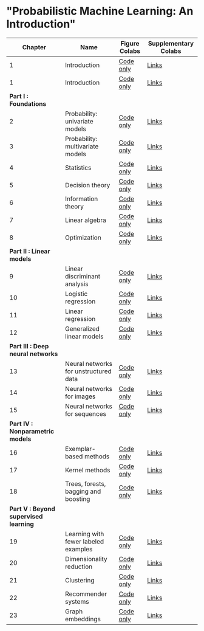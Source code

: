 # "Probabilistic Machine Learning: An Introduction"
[ch1-figures]: https://colab.research.google.com/github/probml/pml-book/blob/master/pml1/figure_notebooks/chapter1_introduction_figures.ipynb
[ch1-figures-output]: https://colab.research.google.com/github/probml/pml-book/blob/master/pml1/figure_notebooks/chapter1_introduction_figures_with_output.ipynb
[ch1-other]: https://github.com/probml/pml-book/blob/master/pml1/supplementary_notebooks/chap1.md
[ch1-supp]: https://github.com/probml/pml-book/blob/master/pml1/supplements/chap1.md
[ch2-figures]: https://colab.research.google.com/github/probml/pml-book/blob/master/pml1/figure_notebooks/chapter2_probability_univariate_models_figures.ipynb
[ch2-figures-output]: https://colab.research.google.com/github/probml/pml-book/blob/master/pml1/figure_notebooks/chapter2_probability_univariate_models_figures_with_output.ipynb
[ch2-other]: https://github.com/probml/pml-book/blob/master/pml1/supplementary_notebooks/chap2.md
[ch3-figures]: https://colab.research.google.com/github/probml/pml-book/blob/master/pml1/figure_notebooks/chapter3_probability_multivariate_models_figures.ipynb
[ch3-figures-output]: https://colab.research.google.com/github/probml/pml-book/blob/master/pml1/figure_notebooks/chapter3_probability_multivariate_models_figures_with_output.ipynb
[ch3-other]: https://github.com/probml/pml-book/blob/master/pml1/supplementary_notebooks/chap3.md
[ch4-figures]: https://colab.research.google.com/github/probml/pml-book/blob/master/pml1/figure_notebooks/chapter4_statistics_figures.ipynb
[ch4-figures-output]: https://colab.research.google.com/github/probml/pml-book/blob/master/pml1/figure_notebooks/chapter4_statistics_figures_with_output.ipynb
[ch4-other]: https://github.com/probml/pml-book/blob/master/pml1/supplementary_notebooks/chap4.md
[ch5-figures]: https://colab.research.google.com/github/probml/pml-book/blob/master/pml1/figure_notebooks/chapter5_decision_theory_figures.ipynb
[ch5-figures-output]: https://colab.research.google.com/github/probml/pml-book/blob/master/pml1/figure_notebooks/chapter5_decision_theory_figures_with_output.ipynb
[ch5-other]: https://github.com/probml/pml-book/blob/master/pml1/supplementary_notebooks/chap5.md
[ch6-figures]: https://colab.research.google.com/github/probml/pml-book/blob/master/pml1/figure_notebooks/chapter6_information_theory_figures.ipynb
[ch6-figures-output]: https://colab.research.google.com/github/probml/pml-book/blob/master/pml1/figure_notebooks/chapter6_information_theory_figures_with_output.ipynb
[ch6-other]: https://github.com/probml/pml-book/blob/master/pml1/supplementary_notebooks/chap6.md
[ch7-figures]: https://colab.research.google.com/github/probml/pml-book/blob/master/pml1/figure_notebooks/chapter7_linear_algebra_figures.ipynb
[ch7-figures-output]: https://colab.research.google.com/github/probml/pml-book/blob/master/pml1/figure_notebooks/chapter7_linear_algebra_figures_with_output.ipynb
[ch7-other]: https://github.com/probml/pml-book/blob/master/pml1/supplementary_notebooks/chap7.md
[ch8-figures]: https://colab.research.google.com/github/probml/pml-book/blob/master/pml1/figure_notebooks/chapter8_optimization_figures.ipynb
[ch8-figures-output]: https://colab.research.google.com/github/probml/pml-book/blob/master/pml1/figure_notebooks/chapter8_optimization_figures_with_output.ipynb
[ch8-other]: https://github.com/probml/pml-book/blob/master/pml1/supplementary_notebooks/chap8.md
[ch9-figures]: https://colab.research.google.com/github/probml/pml-book/blob/master/pml1/figure_notebooks/chapter9_linear_discriminant_analysis_figures.ipynb
[ch9-figures-output]: https://colab.research.google.com/github/probml/pml-book/blob/master/pml1/figure_notebooks/chapter9_linear_discriminant_analysis_figures_with_output.ipynb
[ch9-other]: https://github.com/probml/pml-book/blob/master/pml1/supplementary_notebooks/chap9.md
[ch10-figures]: https://colab.research.google.com/github/probml/pml-book/blob/master/pml1/figure_notebooks/chapter10_logistic_regression_figures.ipynb
[ch10-figures-output]: https://colab.research.google.com/github/probml/pml-book/blob/master/pml1/figure_notebooks/chapter10_logistic_regression_figures_with_output.ipynb
[ch10-other]: https://github.com/probml/pml-book/blob/master/pml1/supplementary_notebooks/chap10.md
[ch11-figures]: https://colab.research.google.com/github/probml/pml-book/blob/master/pml1/figure_notebooks/chapter11_linear_regression_figures.ipynb
[ch11-figures-output]: https://colab.research.google.com/github/probml/pml-book/blob/master/pml1/figure_notebooks/chapter11_linear_regression_figures_with_output.ipynb
[ch11-other]: https://github.com/probml/pml-book/blob/master/pml1/supplementary_notebooks/chap11.md
[ch12-figures]: https://colab.research.google.com/github/probml/pml-book/blob/master/pml1/figure_notebooks/chapter12_generalized_linear_models_figures.ipynb
[ch12-figures-output]: https://colab.research.google.com/github/probml/pml-book/blob/master/pml1/figure_notebooks/chapter12_generalized_linear_models_figures_with_output.ipynb
[ch12-other]: https://github.com/probml/pml-book/blob/master/pml1/supplementary_notebooks/chap12.md
[ch13-figures]: https://colab.research.google.com/github/probml/pml-book/blob/master/pml1/figure_notebooks/chapter13_neural_networks_for_unstructured_data_figures.ipynb
[ch13-figures-output]: https://colab.research.google.com/github/probml/pml-book/blob/master/pml1/figure_notebooks/chapter13_neural_networks_for_unstructured_data_figures_with_output.ipynb
[ch13-other]: https://github.com/probml/pml-book/blob/master/pml1/supplementary_notebooks/chap13.md
[ch14-figures]: https://colab.research.google.com/github/probml/pml-book/blob/master/pml1/figure_notebooks/chapter14_neural_networks_for_images_figures.ipynb
[ch14-figures-output]: https://colab.research.google.com/github/probml/pml-book/blob/master/pml1/figure_notebooks/chapter14_neural_networks_for_images_figures_with_output.ipynb
[ch14-other]: https://github.com/probml/pml-book/blob/master/pml1/supplementary_notebooks/chap14.md
[ch15-figures]: https://colab.research.google.com/github/probml/pml-book/blob/master/pml1/figure_notebooks/chapter15_neural_networks_for_sequences_figures.ipynb
[ch15-figures-output]: https://colab.research.google.com/github/probml/pml-book/blob/master/pml1/figure_notebooks/chapter15_neural_networks_for_sequences_figures_with_output.ipynb
[ch15-other]: https://github.com/probml/pml-book/blob/master/pml1/supplementary_notebooks/chap15.md
[ch16-figures]: https://colab.research.google.com/github/probml/pml-book/blob/master/pml1/figure_notebooks/chapter16_exemplar-based_methods_figures.ipynb
[ch16-figures-output]: https://colab.research.google.com/github/probml/pml-book/blob/master/pml1/figure_notebooks/chapter16_exemplar-based_methods_figures_with_output.ipynb
[ch16-other]: https://github.com/probml/pml-book/blob/master/pml1/supplementary_notebooks/chap16.md
[ch17-figures]: https://colab.research.google.com/github/probml/pml-book/blob/master/pml1/figure_notebooks/chapter17_kernel_methods_figures.ipynb
[ch17-figures-output]: https://colab.research.google.com/github/probml/pml-book/blob/master/pml1/figure_notebooks/chapter17_kernel_methods_figures_with_output.ipynb
[ch17-other]: https://github.com/probml/pml-book/blob/master/pml1/supplementary_notebooks/chap17.md
[ch18-figures]: https://colab.research.google.com/github/probml/pml-book/blob/master/pml1/figure_notebooks/chapter18_trees_forests_bagging_and_boosting_figures.ipynb
[ch18-figures-output]: https://colab.research.google.com/github/probml/pml-book/blob/master/pml1/figure_notebooks/chapter18_trees_forests_bagging_and_boosting_figures_with_output.ipynb
[ch18-other]: https://github.com/probml/pml-book/blob/master/pml1/supplementary_notebooks/chap18.md
[ch19-figures]: https://colab.research.google.com/github/probml/pml-book/blob/master/pml1/figure_notebooks/chapter19_learning_with_fewer_labeled_examples_figures.ipynb
[ch19-figures-output]: https://colab.research.google.com/github/probml/pml-book/blob/master/pml1/figure_notebooks/chapter19_learning_with_fewer_labeled_examples_figures_with_output.ipynb
[ch19-other]: https://github.com/probml/pml-book/blob/master/pml1/supplementary_notebooks/chap19.md
[ch20-figures]: https://colab.research.google.com/github/probml/pml-book/blob/master/pml1/figure_notebooks/chapter20_dimensionality_reduction_figures.ipynb
[ch20-figures-output]: https://colab.research.google.com/github/probml/pml-book/blob/master/pml1/figure_notebooks/chapter20_dimensionality_reduction_figures_with_output.ipynb
[ch20-other]: https://github.com/probml/pml-book/blob/master/pml1/supplementary_notebooks/chap20.md
[ch21-figures]: https://colab.research.google.com/github/probml/pml-book/blob/master/pml1/figure_notebooks/chapter21_clustering_figures.ipynb
[ch21-figures-output]: https://colab.research.google.com/github/probml/pml-book/blob/master/pml1/figure_notebooks/chapter21_clustering_figures_with_output.ipynb
[ch21-other]: https://github.com/probml/pml-book/blob/master/pml1/supplementary_notebooks/chap21.md
[ch22-figures]: https://colab.research.google.com/github/probml/pml-book/blob/master/pml1/figure_notebooks/chapter22_recommender_systems_figures.ipynb
[ch22-figures-output]: https://colab.research.google.com/github/probml/pml-book/blob/master/pml1/figure_notebooks/chapter22_recommender_systems_figures_with_output.ipynb
[ch22-other]: https://github.com/probml/pml-book/blob/master/pml1/supplementary_notebooks/chap22.md
[ch23-figures]: https://colab.research.google.com/github/probml/pml-book/blob/master/pml1/figure_notebooks/chapter23_graph_embeddings_figures.ipynb
[ch23-figures-output]: https://colab.research.google.com/github/probml/pml-book/blob/master/pml1/figure_notebooks/chapter23_graph_embeddings_figures_with_output.ipynb
[ch23-other]: https://github.com/probml/pml-book/blob/master/pml1/supplementary_notebooks/chap23.md



|Chapter|Name|Figure Colabs|Supplementary Colabs|
|-|----|----|----|
|1|Introduction| [Code only][ch1-figures]| [Links][ch1-other]|
|1|Introduction| [Code only][ch1-figures]| [Links][ch1-supp]|
|<b>Part I : Foundations</b>|||
|2|Probability: univariate models| [Code only][ch2-figures]| [Links][ch2-other]|
|3|Probability: multivariate models| [Code only][ch3-figures]| [Links][ch3-other]|
|4|Statistics| [Code only][ch4-figures]| [Links][ch4-other]|
|5|Decision theory| [Code only][ch5-figures]| [Links][ch5-other]|
|6|Information theory| [Code only][ch6-figures]| [Links][ch6-other]|
|7|Linear algebra| [Code only][ch7-figures]| [Links][ch7-other]|
|8|Optimization| [Code only][ch8-figures]| [Links][ch8-other]|
|<b>Part II : Linear models</b>|||
|9|Linear discriminant analysis| [Code only][ch9-figures]| [Links][ch9-other]|
|10|Logistic regression| [Code only][ch10-figures]| [Links][ch10-other]|
|11|Linear regression| [Code only][ch11-figures]| [Links][ch11-other]|
|12|Generalized linear models | [Code only][ch12-figures]| [Links][ch12-other]|
|<b>Part III : Deep neural networks</b>|||
|13|Neural networks for unstructured data| [Code only][ch13-figures]| [Links][ch13-other]|
|14|Neural networks for images| [Code only][ch14-figures]| [Links][ch14-other]|
|15|Neural networks for sequences| [Code only][ch15-figures]| [Links][ch15-other]|
|<b>Part IV : Nonparametric models</b>|||
|16|Exemplar-based methods| [Code only][ch16-figures]| [Links][ch16-other]|
|17|Kernel methods| [Code only][ch17-figures]| [Links][ch17-other]|
|18|Trees, forests, bagging and boosting| [Code only][ch18-figures]| [Links][ch18-other]|
|<b>Part V : Beyond supervised learning</b>|||
|19|Learning with fewer labeled examples| [Code only][ch19-figures]| [Links][ch19-other]|
|20|Dimensionality reduction| [Code only][ch20-figures]| [Links][ch20-other]|
|21|Clustering| [Code only][ch21-figures]| [Links][ch21-other]|
|22|Recommender systems| [Code only][ch22-figures]| [Links][ch22-other]|
|23|Graph embeddings | [Code only][ch23-figures]| [Links][ch23-other]|


